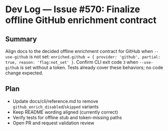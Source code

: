 # Dev Log — Issue #570: Finalize offline GitHub enrichment contract

## Summary

Align docs to the decided offline enrichment contract for GitHub when `--use-github` is not set: `enriched.github = { provider: 'github', partial: true, reason: 'flag:not_set' }`. Confirm CLI exit code `3` when `--use-github` is set without a token. Tests already cover these behaviors; no code change expected.

## Plan

- Update docs/cli/reference.md to remove `github_enrich_disabled`/`skipped` variants
- Keep README wording aligned (currently correct)
- Verify tests for offline stub and token-missing paths
- Open PR and request validation review
